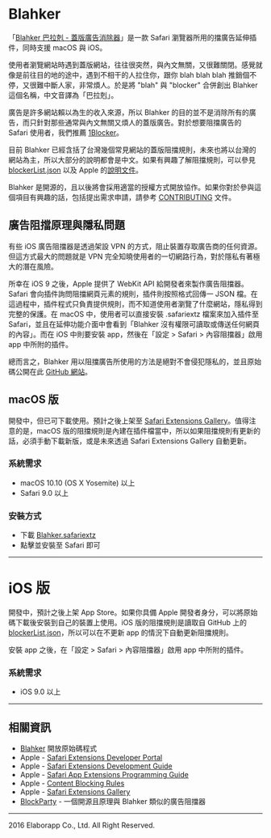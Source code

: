 # Blahker

「[Blahker 巴拉剋 - 蓋版廣告消除器](https://github.com/ethanhuang13/blahker)」是一款 Safari 瀏覽器所用的擋廣告延伸插件，同時支援 macOS 與 iOS。

使用者瀏覽網站時遇到蓋版網站，往往很突然，與內文無關，又很難關閉。感覺就像是前往目的地的途中，遇到不相干的人拉住你，跟你 blah blah blah 推銷個不停，又很難中斷人家，非常煩人。於是將 "blah" 與 "blocker" 合併創出 Blahker 這個名稱，中文音譯為「巴拉剋」。

廣告是許多網站賴以為生的收入來源，所以 Blahker 的目的並不是消除所有的廣告，而只針對那些通常與內文無關又煩人的蓋版廣告。對於想要阻擋廣告的 Safari 使用者，我們推薦 [1Blocker](https://1blocker.com)。

目前 Blahker 已經含括了台灣幾個常見網站的蓋版阻擋規則，未來也將以台灣的網站為主，所以大部分的說明都會是中文。如果有興趣了解阻擋規則，可以參見 [blockerList.json](https://github.com/ethanhuang13/blahker/blob/master/Blahker.safariextension/blockerList.json) 以及 Apple 的[說明文件](https://developer.apple.com/library/content/documentation/Extensions/Conceptual/ContentBlockingRules/CreatingRules/CreatingRules.html#//apple_ref/doc/uid/TP40016265-CH2-SW1)。

Blahker 是開源的，且以後將會採用適當的授權方式開放協作。如果你對於參與這個項目有興趣的話，包括提出需求申請，請參考 [CONTRIBUTING](https://github.com/ethanhuang13/blahker/blob/master/CONTRIBUTING.md) 文件。

## 廣告阻擋原理與隱私問題

有些 iOS 廣告阻擋器是透過架設 VPN 的方式，阻止裝置存取廣告商的任何資源。但這方式最大的問題就是 VPN 完全知曉使用者的一切網路行為，對於隱私有著極大的潛在風險。

所幸在 iOS 9 之後，Apple 提供了 WebKit API 給開發者來製作廣告阻擋器。Safari 會向插件詢問阻擋網頁元素的規則，插件則按照格式回傳一 JSON 檔。在這過程中，插件程式只負責提供規則，而不知道使用者瀏覽了什麼網站，隱私得到完整的保護。在 macOS 中，使用者可以直接安裝 .safariextz 檔案來加入插件至 Safari，並且在延伸功能介面中會看到「Blahker 沒有權限可讀取或傳送任何網頁的內容」。而在 iOS 中則要安裝 app，然後在「設定 > Safari > 內容阻擋器」啟用 app 中所附的插件。

總而言之，Blahker 用以阻擋廣告所使用的方法是絕對不會侵犯隱私的，並且原始碼公開在此 [GitHub 網站](https://github.com/ethanhuang13/blahker)。

## macOS 版

開發中，但已可下載使用。預計之後上架至 [Safari Extensions Gallery](https://safari-extensions.apple.com)。值得注意的是，macOS 版的阻擋規則是內建在插件檔當中，所以如果阻擋規則有更新的話，必須手動下載新版，或是未來透過 Safari Extensions Gallery 自動更新。

### 系統需求
- macOS 10.10 (OS X Yosemite) 以上
- Safari 9.0 以上

### 安裝方式
- 下載 [Blahker.safariextz](https://github.com/ethanhuang13/blahker/blob/master/Blahker.safariextz)
- 點擊並安裝至 Safari 即可

---
# iOS 版

開發中，預計之後上架 App Store。如果你具備 Apple 開發者身分，可以將原始碼下載後安裝到自己的裝置上使用。iOS 版的阻擋規則是讀取自 GitHub 上的 [blockerList.json](https://github.com/ethanhuang13/blahker/blob/master/Blahker.safariextension/blockerList.json)，所以可以在不更新 app 的情況下自動更新阻擋規則。

安裝 app 之後，在「設定 > Safari > 內容阻擋器」啟用 app 中所附的插件。

### 系統需求
- iOS 9.0 以上

---
## 相關資訊

- [Blahker](https://github.com/ethanhuang13/blahker) 開放原始碼程式
- Apple - [Safari Extensions Developer Portal](https://developer.apple.com/safari/extensions/)
- Apple - [Safari Extensions Development Guide](https://developer.apple.com/library/content/documentation/Tools/Conceptual/SafariExtensionGuide/Introduction/Introduction.html)
- Apple - [Safari App Extensions Programming Guide](https://developer.apple.com/library/prerelease/content/documentation/NetworkingInternetWeb/Conceptual/SafariAppExtension_PG/)
- Apple - [Content Blocking Rules](https://developer.apple.com/library/content/documentation/Extensions/Conceptual/ContentBlockingRules/CreatingRules/CreatingRules.html#//apple_ref/doc/uid/TP40016265-CH2-SW1)
- Apple - [Safari Extensions Gallery](https://safari-extensions.apple.com)
- [BlockParty](https://github.com/krishkumar/BlockParty) - 一個開源且原理與 Blahker 類似的廣告阻擋器

---

2016 Elaborapp Co., Ltd. All Right Reserved.
